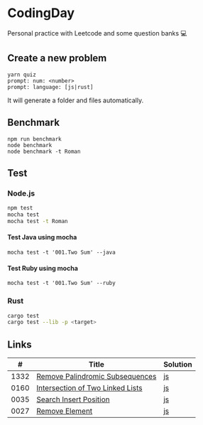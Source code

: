 # CodingDay

Personal practice with Leetcode and some question banks 💻

## Create a new problem

```
yarn quiz
prompt: num: <number>
prompt: language: [js|rust]
```

It will generate a folder and files automatically.

## Benchmark

```
npm run benchmark
node benchmark
node benchmark -t Roman
```

## Test

### Node.js

```sh
npm test
mocha test
mocha test -t Roman
```

#### Test Java using mocha

```
mocha test -t '001.Two Sum' --java
```

#### Test Ruby using mocha

```
mocha test -t '001.Two Sum' --ruby
```

### Rust

```sh
cargo test
cargo test --lib -p <target>
```

## Links

| #    | Title                                                                                                                                         | Solution                                                                                                                 |
| ---- | --------------------------------------------------------------------------------------------------------------------------------------------- | ------------------------------------------------------------------------------------------------------------------------ |
| 1332 | [Remove Palindromic Subsequences](https://github.com/CarbonKuo/CodingDay/tree/master/LeetCode/1332.Remove%20Palindromic%20Subsequences)       | [js](https://github.com/CarbonKuo/CodingDay/tree/master/LeetCode/1332.Remove%20Palindromic%20Subsequences/index.js)      |
| 0160 | [Intersection of Two Linked Lists](https://github.com/CarbonKuo/CodingDay/tree/master/LeetCode/0160.Intersection%20of%20Two%20Linked%20Lists) | [js](https://github.com/CarbonKuo/CodingDay/tree/master/LeetCode/0160.Intersection%20of%20Two%20Linked%20Lists/index.js) |
| 0035 | [Search Insert Position](https://github.com/CarbonKuo/CodingDay/tree/master/LeetCode/0035.Search%20Insert%20Position)                         | [js](https://github.com/CarbonKuo/CodingDay/tree/master/LeetCode/0035.Search%20Insert%20Position/index.js)               |
| 0027 | [Remove Element](https://github.com/CarbonKuo/CodingDay/tree/master/LeetCode/0027.Remove%20Element)                                           | [js](https://github.com/CarbonKuo/CodingDay/tree/master/LeetCode/0027.Remove%20Element/index.js)                         |
